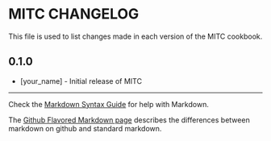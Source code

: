 MITC CHANGELOG
==============

This file is used to list changes made in each version of the MITC cookbook.

0.1.0
-----
- [your_name] - Initial release of MITC

- - -
Check the [Markdown Syntax Guide](http://daringfireball.net/projects/markdown/syntax) for help with Markdown.

The [Github Flavored Markdown page](http://github.github.com/github-flavored-markdown/) describes the differences between markdown on github and standard markdown.
